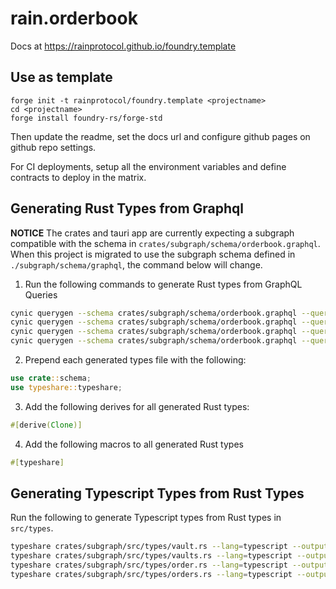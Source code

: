 # rain.orderbook

Docs at https://rainprotocol.github.io/foundry.template

## Use as template

```
forge init -t rainprotocol/foundry.template <projectname>
cd <projectname>
forge install foundry-rs/forge-std
```

Then update the readme, set the docs url and configure github pages on github repo settings.

For CI deployments, setup all the environment variables and define contracts to
deploy in the matrix.

## Generating Rust Types from Graphql

**NOTICE** The crates and tauri app are currently expecting a subgraph compatible with the schema in `crates/subgraph/schema/orderbook.graphql`. 
When this project is migrated to use the subgraph schema defined in `./subgraph/schema/graphql`, the command below will change.

1. Run the following commands to generate Rust types from GraphQL Queries
```bash
cynic querygen --schema crates/subgraph/schema/orderbook.graphql --query crates/subgraph/queries/vault.graphql  > crates/subgraph/src/types/vault.rs
cynic querygen --schema crates/subgraph/schema/orderbook.graphql --query crates/subgraph/queries/vaults.graphql  > crates/subgraph/src/types/vaults.rs
cynic querygen --schema crates/subgraph/schema/orderbook.graphql --query crates/subgraph/queries/order.graphql  > crates/subgraph/src/types/order.rs
cynic querygen --schema crates/subgraph/schema/orderbook.graphql --query crates/subgraph/queries/orders.graphql  > crates/subgraph/src/types/orders.rs
```

2. Prepend each generated types file with the following:
```rust
use crate::schema;
use typeshare::typeshare;
```

3. Add the following derives for all generated Rust types:
```rust
#[derive(Clone)]
```

4. Add the following macros to all generated Rust types
```rust
#[typeshare]
```

## Generating Typescript Types from Rust Types

Run the following to generate Typescript types from Rust types in `src/types`.
```bash
typeshare crates/subgraph/src/types/vault.rs --lang=typescript --output-file=tauri-app/src/types/vault.ts
typeshare crates/subgraph/src/types/vaults.rs --lang=typescript --output-file=tauri-app/src/types/vaults.ts
typeshare crates/subgraph/src/types/order.rs --lang=typescript --output-file=tauri-app/src/types/order.ts
typeshare crates/subgraph/src/types/orders.rs --lang=typescript --output-file=tauri-app/src/types/orders.ts
```

